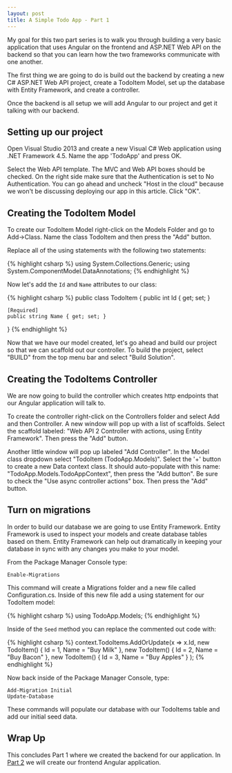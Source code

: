 ```yaml
---
layout: post
title: A Simple Todo App - Part 1
---
```


My goal for this two part series is to walk you through building a very basic application that uses Angular on the frontend and ASP.NET Web API on the backend so that you can learn how the two frameworks communicate with one another.

The first thing we are going to do is build out the backend by creating a new C# ASP.NET Web API project, create a TodoItem Model, set up the database with Entity Framework, and create a controller.

Once the backend is all setup we will add Angular to our project and get it talking with our backend.

## Setting up our project

Open Visual Studio 2013 and create a new Visual C# Web application using .NET Framework 4.5. Name the app 'TodoApp' and press OK.

Select the Web API template. The MVC and Web API boxes should be checked. On the right side make sure that the Authentication is set to No Authentication. You can go ahead and uncheck "Host in the cloud" because we won't be discussing deploying our app in this article. Click "OK".

## Creating the TodoItem Model

To create our TodoItem Model right-click on the Models Folder and go to Add->Class. Name the class TodoItem and then press the "Add" button.

Replace all of the using statements with the following two statements:

{% highlight csharp %}
using System.Collections.Generic;
using System.ComponentModel.DataAnnotations;
{% endhighlight %}

Now let's add the `Id` and `Name` attributes to our class:

{% highlight csharp %}
public class TodoItem
{
    public int Id { get; set; }

    [Required]
    public string Name { get; set; }
}
{% endhighlight %}

Now that we have our model created, let's go ahead and build our project so that we can scaffold out our controller. To build the project, select "BUILD" from the top menu bar and select "Build Solution".

## Creating the TodoItems Controller

We are now going to build the controller which creates http endpoints that our Angular application will talk to.

To create the controller right-click on the Controllers folder and select Add and then Controller. A new window will pop up with a list of scaffolds. Select the scaffold labeled: "Web API 2 Controller with actions, using Entity Framework". Then press the "Add" button.

Another little window will pop up labeled "Add Controller". In the Model class dropdown select "TodoItem (TodoApp.Models)". Select the '+' button to create a new Data context class. It should auto-populate with this name: "TodoApp.Models.TodoAppContext", then press the "Add button". Be sure to check the "Use async controller actions" box. Then press the "Add" button.

## Turn on migrations

In order to build our database we are going to use Entity Framework. Entity Framework is used to inspect your models and create database tables based on them. Entity Framework can help out dramatically in keeping your database in sync with any changes you make to your model.

From the Package Manager Console type:

    Enable-Migrations

This command will create a Migrations folder and a new file called Configuration.cs. Inside of this new file add a using statement for our TodoItem model:

{% highlight csharp %}
using TodoApp.Models;
{% endhighlight %}

Inside of the `Seed` method you can replace the commented out code with:

{% highlight csharp %}
context.TodoItems.AddOrUpdate(x => x.Id,
    new TodoItem() { Id = 1, Name = "Buy Milk" },
    new TodoItem() { Id = 2, Name = "Buy Bacon" },
    new TodoItem() { Id = 3, Name = "Buy Apples" }
    );
{% endhighlight %}

Now back inside of the Package Manager Console, type:

    Add-Migration Initial
    Update-Database

These commands will populate our database with our TodoItems table and add our initial seed data.

## Wrap Up

This concludes Part 1 where we created the backend for our application. In [Part
2](/2015/05/13/a-simple-todo-app-part-2/) we will create our frontend Angular application.

